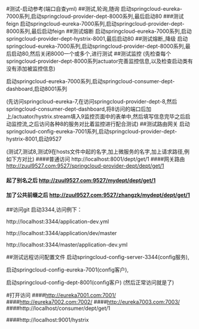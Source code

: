 
#测试-启动参考(端口自查yml)
##测试,轮询,随询
启动springcloud-eureka-7000系列,启动springcloud-provider-dept-8000系列,最后启动80
###测试feign
启动springcloud-eureka-7000系列,启动springcloud-provider-dept-8000系列,最后启动feign
##测试熔断
启动springcloud-eureka-7000系列,启动springcloud-provider-dept-hystrix-8001,最后启动80
##测试熔断_降级
启动springcloud-eureka-7000系列,启动springcloud-provider-dept-8000系列,最后启动80,然后关闭8000一个或多个,进行测试
##测试监控
(先检查每个springcloud-provider-dept-8000系列actuator完善监控信息,以及检查启动类有没有添加被监控信息)

启动springcloud-eureka-7000系列,启动springcloud-consumer-dept-dashboard,启动8001系列

(先访问springcloud-eureka-7,在访问springcloud-provider-dept-8,然后springcloud-consumer-dept-dashboard,将8访问的端口后加上/actuator/hystrix.stream填入9监控页面中的表单中,然后填写信息完毕之后启动监控流,之后访问各种8的服务对比着监控进行配合测试)
##测试路由网关
启动springcloud-config-eureka-7001系列,启动springcloud-provider-dept-hystrix-8001,启动9527

(测试7,测试8,测试9在hosts文件中起的名字,加上微服务的名字,加上请求路径,例如下方对比)
####普通访问 http://localhost:8001/dept/get/1
####网关路由 http://zuul9527.com:9527/springcloud-provider-dept/dept/get/1
####      起了别名之后 http://zuul9527.com:9527/mydept/dept/get/1
####      加了公共前缀之后 http://zuul9527.com:9527/zhangzk/mydept/dept/get/1

##访问git
启动3344,访问例下：

http://localhost:3344/application-dev.yml

http://localhost:3344/application/dev/master

http://localhost:3344/master/application-dev.yml

##测试远程访问配置文件
启动springcloud-config-server-3344(config服务),

启动springcloud-config-eureka-7001(config客户),

启动springcloud-config-dept-8001(config客户)
(然后正常访问就是了)





#打开访问
####http://eureka7001.com:7001/
####http://eureka7002.com:7002/
####http://eureka7003.com:7003/
####http://localhost/consumer/dept/get/1

####http://localhost:9001/hystrix

